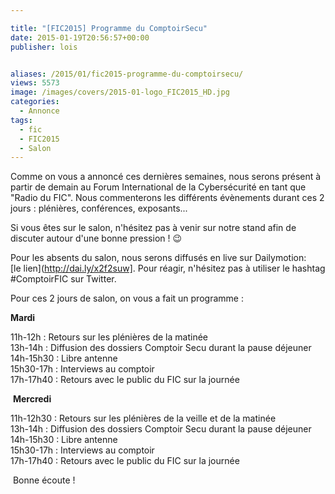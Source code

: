 ```yaml
---

title: "[FIC2015] Programme du ComptoirSecu"
date: 2015-01-19T20:56:57+00:00
publisher: lois


aliases: /2015/01/fic2015-programme-du-comptoirsecu/
views: 5573
image: /images/covers/2015-01-logo_FIC2015_HD.jpg
categories:
  - Annonce
tags:
  - fic
  - FIC2015
  - Salon
---
```



Comme on vous a annoncé ces dernières semaines, nous serons présent à partir de demain au Forum International de la Cybersécurité en tant que "Radio du FIC". Nous commenterons les différents évènements durant ces 2 jours : plénières, conférences, exposants...

Si vous êtes sur le salon, n'hésitez pas à venir sur notre stand afin de discuter autour d'une bonne pression ! 😉

Pour les absents du salon, nous serons diffusés en live sur Dailymotion: [le lien](http://dai.ly/x2f2suw]. Pour réagir, n'hésitez pas à utiliser le hashtag #ComptoirFIC sur Twitter.

Pour ces 2 jours de salon, on vous a fait un programme :


  <span ><strong>Mardi</strong></span>



  11h-12h : Retours sur les plénières de la matinée<br /> 13h-14h : Diffusion des dossiers Comptoir Secu durant la pause déjeuner<br /> <span >14h-15h30 : Libre antenne<br /> </span><span >15h30-17h : Interviews au comptoir<br /> </span>17h-17h40 : Retours avec le public du FIC sur la journée



   <span ><strong>Mercredi </strong></span>



  11h-12h30 : Retours sur les plénières de la veille et de la matinée<br /> 13h-14h : Diffusion des dossiers Comptoir Secu durant la pause déjeuner<br /> 14h-15h30 : Libre antenne<br /> 15h30-17h : Interviews au comptoir<br /> 17h-17h40 : Retours avec le public du FIC sur la journée



   Bonne écoute !

